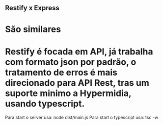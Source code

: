 ## Restify x Express

# São similares
# Restify é focada em API, já trabalha com formato json por padrão, o tratamento de erros é mais direcionado para API Rest, tras um suporte minimo a Hypermidia, usando typescript.

Para start o server usa: node dist/main.js
Para start o typescript usa: tsc -w